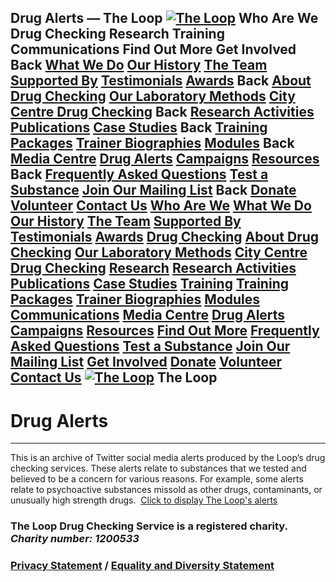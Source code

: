 
Drug Alerts — The Loop
[![The Loop](//images.squarespace-cdn.com/content/v1/621d3bdf0f7c7c414579182f/5adb17f6-2e30-451a-b5c3-7ecf2fc3640a/WeAreTheLoopBannerSmall.png?format=1500w)](/)
Who Are We
Drug Checking
Research
Training
Communications
Find Out More
Get Involved
Back
[What We Do](/what-we-do)
[Our History](/our-history)
[The Team](/the-team)
[Supported By](/supported-by)
[Testimonials](/testimonials)
[Awards](/awards)
Back
[About Drug Checking](/about-drug-checking)
[Our Laboratory Methods](/our-laboratory-methods)
[City Centre Drug Checking](/city-centre-drug-checking)
Back
[Research Activities](/research-activities)
[Publications](/publications)
[Case Studies](/case-studies)
Back
[Training Packages](/training-packages)
[Trainer Biographies](/trainer-biographies)
[Modules](/modules)
Back
[Media Centre](/media-centre)
[Drug Alerts](/drug-alerts)
[Campaigns](/campaign)
[Resources](/resources)
Back
[Frequently Asked Questions](/frequently-asked-questions)
[Test a Substance](/test-a-substance)
[Join Our Mailing List](https://wearetheloop.us16.list-manage.com/subscribe?u=101639a20951c473ee4a0b855&id=00faa470ef)
Back
[Donate](/donate)
[Volunteer](/volunteer)
[Contact Us](/contact-us)
[Who Are We](/who-are-we)
[What We Do](/what-we-do)
[Our History](/our-history)
[The Team](/the-team)
[Supported By](/supported-by)
[Testimonials](/testimonials)
[Awards](/awards)
[Drug Checking](/drug-checking)
[About Drug Checking](/about-drug-checking) 
[Our Laboratory Methods](/our-laboratory-methods)
[City Centre Drug Checking](/city-centre-drug-checking)
[Research](/research-1)
[Research Activities](/research-activities)
[Publications](/publications)
[Case Studies](/case-studies)
[Training](/training)
[Training Packages](/training-packages)
[Trainer Biographies](/trainer-biographies)
[Modules](/modules)
[Communications](/communications)
[Media Centre](/media-centre)
[Drug Alerts](/drug-alerts)
[Campaigns](/campaign)
[Resources](/resources)
[Find Out More](/find-out-more)
[Frequently Asked Questions](/frequently-asked-questions)
[Test a Substance](/test-a-substance)
[Join Our Mailing List](https://wearetheloop.us16.list-manage.com/subscribe?u=101639a20951c473ee4a0b855&id=00faa470ef)
[Get Involved](/get-involved)
[Donate](/donate)
[Volunteer](/volunteer)
[Contact Us](/contact-us)
[![The Loop](//images.squarespace-cdn.com/content/v1/621d3bdf0f7c7c414579182f/5adb17f6-2e30-451a-b5c3-7ecf2fc3640a/WeAreTheLoopBannerSmall.png?format=1500w)](/)
The Loop 
 
---
# Drug Alerts
---
This is an archive of Twitter social media alerts produced by the Loop’s drug checking services. 
These alerts relate to substances that we tested and believed to be a concern for various reasons. For example, some alerts relate to psychoactive substances missold as other drugs, contaminants, or unusually high strength drugs.
 [Click to display The Loop's alerts](https://twitter.com/WeAreTheLoopUK/timelines/1002139671609167872?ref_src=twsrc%5Etfw)  
 
### The Loop Drug Checking Service is a registered charity. *Charity number: 1200533*
### [Privacy Statement](/privacy-statement) / [**Equality and Diversity Statement**](/edi-statement)
